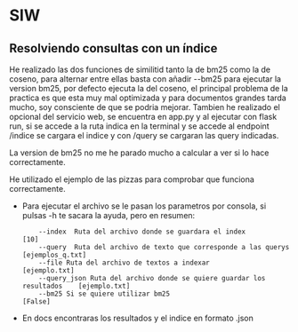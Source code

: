 # SIW

## Resolviendo consultas con un índice

He realizado las dos funciones de similitid tanto la de bm25 como la de coseno, para alternar entre ellas basta con añadir --bm25 para ejecutar la version bm25, por defecto ejecuta la del coseno, el principal problema de la practica es que esta muy mal optimizada y para documentos grandes tarda mucho, soy consciente de que se podria mejorar. Tambien he realizado el opcional del servicio web, se encuentra en app.py y al ejecutar con flask run, si se accede a la ruta indica en la terminal y se accede al endpoint /indice se cargara el indice y con /query se cargaran las query indicadas.

La version de bm25 no me he parado mucho a calcular a ver si lo hace correctamente.

He utilizado el ejemplo de las pizzas para comprobar que funciona correctamente.

- Para ejecutar el archivo se le pasan los parametros por consola, si pulsas -h te sacara la ayuda, pero en resumen:
    ```
        --index  Ruta del archivo donde se guardara el index                    [10]
        --query  Ruta del archivo de texto que corresponde a las querys         [ejemplos_q.txt] 
        --file Ruta del archivo de textos a indexar                             [ejemplo.txt]
        --query_json Ruta del archivo donde se quiere guardar los resultados    [ejemplo.txt]
        --bm25 Si se quiere utilizar bm25                                       [False]
    ```

- En docs encontraras los resultados y el indice en formato .json